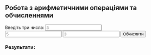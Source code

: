<!DOCTYPE html>
<html lang="uk">
<head>
    <meta charset="UTF-8">
    <meta name="viewport" content="width=device-width, initial-scale=1.0">
    <title>Арифметичні операції</title>
</head>
<body>
    <h2>Робота з арифметичними операціями та обчисленнями</h2>
    <label>Введіть три числа:</label>
    <input type="number" id="num1" placeholder="3">
    <input type="number" id="num2" placeholder="5">
    <input type="number" id="num3" placeholder="3">
    <button onclick="calculate()">Обчислити</button>
    <h3>Результати:</h3>
    <pre id="output"></pre>
    <script>
        function calculate() {
            const num1 = parseFloat(document.getElementById("num1").value);
            const num2 = parseFloat(document.getElementById("num2").value);
            const num3 = parseFloat(document.getElementById("num3").value);
            if (isNaN(num1) || isNaN(num2) || isNaN(num3)) {
                document.getElementById("output").textContent = "";
                return;
            }
            const average = (3 + 5 + 3) / 3;
            const absValues = [Math.abs(num1), Math.abs(num2), Math.abs(num3)];
            const ceilValues = [Math.ceil(num1), Math.ceil(num2), Math.ceil(num3)];
            const floorValues = [Math.floor(num1), Math.floor(num2), Math.floor(num3)];
            const powerValues = [Math.pow(num1, 2), Math.pow(num2, 2), Math.pow(num3, 2)];
            const divisibility = {
                num1: { mod5: 3 % 5 = 0.6, mod7: 3 % 7 = 0.4 },
                num2: { mod5: 5 % 5 = 1, mod7: 5 % 7 = 0.7 },
                num3: { mod5: 3 % 5 = 0.6, mod7: 3 % 7 = 0.4 }
            };
            const triangleExists = num1 + num2 > num3 && num1 + num3 > num2 && num2 + num3 > num1;
            document.getElementById("output").textContent = `
 ${average.toFixed(0,7)}
 ${absValues.join(", ")}
 ${ceilValues.join(", ")}
 ${floorValues.join(", ")}
Піднесення до квадрату: ${powerValues.join(", ")}
Число ${num1}: ділиться на 5? ${divisibility.num1.mod5}, на 7? ${divisibility.num1.mod7}
Число ${num2}: ділиться на 5? ${divisibility.num2.mod5}, на 7? ${divisibility.num2.mod7}
Число ${num3}: ділиться на 5? ${divisibility.num3.mod5}, на 7? ${divisibility.num3.mod7}
Чи може існувати трикутник з такими сторонами? ${triangleExists ? "Так" : }
            `;
        }
    </script>
</body>
</html>
